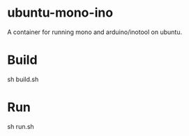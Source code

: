 # ubuntu-mono-ino
A container for running mono and arduino/inotool on ubuntu.

# Build
sh build.sh

# Run
sh run.sh
